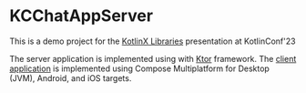 # KCChatAppServer 

This is a demo project for the [KotlinX Libraries](https://www.youtube.com/watch?v=lzLNmMXfmfo&list=PLlFc5cFwUnmwcJ7ZXyMmS70A9QFyUu1HI&index=67) presentation at KotlinConf'23

The server application is implemented using with [Ktor](https://ktor.io) framework. 
The [client application](https://github.com/svtk/KCChatApp) is implemented using Compose Multiplatform for Desktop (JVM), Android, and iOS targets. 

